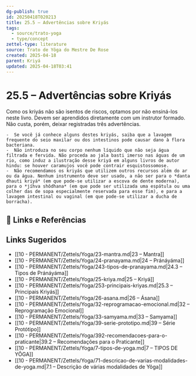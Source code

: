 ```yaml
---
dg-publish: true
id: 20250418T020213
title: 25.5 – Advertências sobre Kriyás
tags:
  - source/trato-yoga
  - type/concept
zettel-type: literature
source: Trato de Yôga do Mestre De Rose
created: 2025-04-18
parent: Kriyá
updated: 2025-04-18T03:41
---
```


# 25.5 – Advertências sobre Kriyás

Como os kriyás não são isentos de riscos, optamos por não ensiná-los neste livro. Devem ser aprendidos diretamente com um instrutor formado. Não custa, porém, deixar registradas três advertências.

    -  Se você já conhece alguns destes kriyás, saiba que a lavagem frequente do seio maxilar ou dos intestinos pode causar dano à flora bacteriana.
    -  Não introduza no seu corpo nenhum líquido que não seja água filtrada e fervida. Não proceda ao jala basti imerso nas águas de um rio, como induz a ilustração desse kriyá em alguns livros de autor hindu: se houver caramujos você pode contrair esquistossomose.
    -  Não recomendamos os kriyás que utilizem outros recursos além do ar ou da água. Nenhum instrumento deve ser usado, a não ser para o *danta dhauti kriyá* (em que pode-se utilizar a escova de dente moderna), para o *jíhva shôdhana* (em que pode ser utilizada uma espátula ou uma colher das de sopa especialmente reservada para esse fim), e para a lavagem intestinal ou vaginal (em que pode-se utilizar a ducha de borracha).

## 🔗 Links e Referências

## Links Sugeridos

- [[10 - PERMANENT/Zettels/Yoga/23-mantra.md\|23 – Mantra]]
- [[10 - PERMANENT/Zettels/Yoga/24-pranayama.md\|24 – Pránáyáma]]
- [[10 - PERMANENT/Zettels/Yoga/243-tipos-de-pranayama.md\|24.3 – Tipos de Pránáyáma]]
- [[10 - PERMANENT/Zettels/Yoga/25-kriya.md\|25 – Kriyá]]
- [[10 - PERMANENT/Zettels/Yoga/253-principais-kriyas.md\|25.3 – Principais Kriyás]]
- [[10 - PERMANENT/Zettels/Yoga/26-asana.md\|26 – Ásana]]
- [[10 - PERMANENT/Zettels/Yoga/32-reprogramacao-emocional.md\|32 – Reprogramação Emocional]]
- [[10 - PERMANENT/Zettels/Yoga/33-samyama.md\|33 – Samyama]]
- [[10 - PERMANENT/Zettels/Yoga/39-serie-prototipo.md\|39 – Série Protótipo]]
- [[10 - PERMANENT/Zettels/Yoga/392-recomendacoes-para-o-praticante\|39.2 – Recomendações para o Praticante]]
- [[10 - PERMANENT/Zettels/Yoga/7-tipos-de-yoga.md\|7 – TIPOS DE YÔGA]]
- [[10 - PERMANENT/Zettels/Yoga/71-descricao-de-varias-modalidades-de-yoga.md\|7.1 – Descrição de várias modalidades de Yôga]]